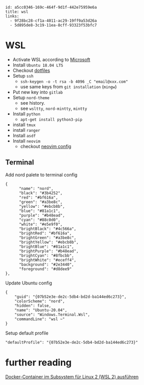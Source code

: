 ```
id: a5cc0346-169c-464f-9d1f-442e75959e6a
title: wsl
links:
  - 9f28bc28-cf1a-4011-ac29-19ff9a53d26a
  - 5d895de8-3c19-11ea-8cff-93323f53bfc7
```

# WSL

* Activate WSL according to [Microsoft][3]
* Install `Ubuntu 18.04 LTS`
* Checkout [dotfiles][1]
* Setup `ssh`
  * `ssh-keygen -o -t rsa -b 4096 _C "email@xxx.com"`
  * use same keys from `git installation` (`mingw`)
* Put new key into `gitlab`
* Setup `nord-theme`
  * see history.
  * see `wsltty`, `nord-mintty`, `mintty`
* Install `python`
  * `apt-get install python3-pip`
* install `tmux`
* install `ranger`
* Install `asdf`
* Install `neovim`
  * checkout [neovim config][2]

## Terminal

Add nord palete to terminal config

```
{
      "name": "nord",
      "black": "#3b4252",
      "red": "#bf616a",
      "green": "#a3be8c",
      "yellow": "#ebcb8b",
      "blue": "#81a1c1",
      "purple": "#b48ead",
      "cyan": "#88c0d0",
      "white": "#e5e9f0",
      "brightBlack": "#4c566a",
      "brightRed": "#bf616a",
      "brightGreen": "#a3be8c",
      "brightYellow": "#ebcb8b",
      "brightBlue": "#81a1c1",
      "brightPurple": "#b48ead",
      "brightCyan": "#8fbcbb",
      "brightWhite": "#eceff4",
      "background": "#2e3440",
      "foreground": "#d8dee9"
},
```

Update Ubuntu config

```
{
    "guid": "{07b52e3e-de2c-5db4-bd2d-ba144ed6c273}",
    "colorScheme": "nord",
    "hidden": false,
    "name": "Ubuntu-20.04",
    "source": "Windows.Terminal.Wsl",
    "commandLine": "wsl ~"
}
```

Setup default profile

```
"defaultProfile": "{07b52e3e-de2c-5db4-bd2d-ba144ed6c273}"
```

# further reading

[Docker-Container im Subsystem für Linux 2 (WSL 2) ausführen][4]

[1]: https://github.com/enter-haken/dotfiles
[2]: https://github.com/enter-haken/neovim-config
[3]: https://docs.microsoft.com/en-us/windows/wsl/install-win10
[4]: https://www.windowspro.de/wolfgang-sommergut/docker-container-subsystem-fuer-linux-2-wsl-2-ausfuehren
